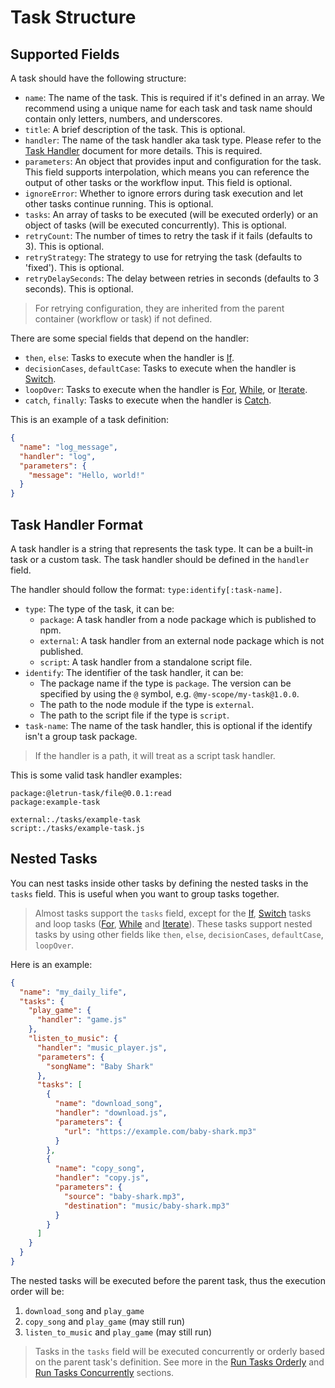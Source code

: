 # Task Structure

## Supported Fields

A task should have the following structure:

- `name`: The name of the task. This is required if it's defined in an array. We recommend using a unique name for each task and task name should contain only letters, numbers, and underscores.
- `title`: A brief description of the task. This is optional.
- `handler`: The name of the task handler aka task type. Please refer to the [Task Handler](task-handler.md) document for more details. This is required.
- `parameters`: An object that provides input and configuration for the task. This field supports interpolation, which means you can reference the output of other tasks or the workflow input. This field is optional.
- `ignoreError`: Whether to ignore errors during task execution and let other tasks continue running. This is optional.
- `tasks`: An array of tasks to be executed (will be executed orderly) or an object of tasks (will be executed concurrently). This is optional.
- `retryCount`: The number of times to retry the task if it fails (defaults to 3). This is optional.
- `retryStrategy`: The strategy to use for retrying the task (defaults to 'fixed'). This is optional.
- `retryDelaySeconds`: The delay between retries in seconds (defaults to 3 seconds). This is optional.

> For retrying configuration, they are inherited from the parent container (workflow or task) if not defined.

There are some special fields that depend on the handler:

- `then`, `else`: Tasks to execute when the handler is [If](system-task/if.md).
- `decisionCases`, `defaultCase`: Tasks to execute when the handler is [Switch](system-task/switch.md).
- `loopOver`: Tasks to execute when the handler is [For](system-task/for.md), [While](system-task/while.md), or [Iterate](system-task/iterate.md).
- `catch`, `finally`: Tasks to execute when the handler is [Catch](system-task/catch.md).

This is an example of a task definition:

```json
{
  "name": "log_message",
  "handler": "log",
  "parameters": {
    "message": "Hello, world!"
  }
}
```

## Task Handler Format

A task handler is a string that represents the task type.
It can be a built-in task or a custom task.
The task handler should be defined in the `handler` field.

The handler should follow the format: `type:identify[:task-name]`.

- `type`: The type of the task, it can be:
  - `package`: A task handler from a node package which is published to npm.
  - `external`: A task handler from an external node package which is not published.
  - `script`: A task handler from a standalone script file.
- `identify`: The identifier of the task handler, it can be:
  - The package name if the type is `package`. The version can be specified by using the `@` symbol, e.g. `@my-scope/my-task@1.0.0`.
  - The path to the node module if the type is `external`.
  - The path to the script file if the type is `script`.
- `task-name`: The name of the task handler, this is optional if the identify isn't a group task package.

> If the handler is a path, it will treat as a script task handler.

This is some valid task handler examples:

```text
package:@letrun-task/file@0.0.1:read
package:example-task

external:./tasks/example-task
script:./tasks/example-task.js
```

## Nested Tasks

You can nest tasks inside other tasks by defining the nested tasks in the `tasks` field. This is useful when you want to group tasks together.

> Almost tasks support the `tasks` field, except for the [If](system-task/if.md), [Switch](system-task/switch.md) tasks and loop tasks ([For](system-task/for.md), [While](system-task/while.md) and [Iterate](system-task/iterate.md)).
> These tasks support nested tasks by using other fields like `then`, `else`, `decisionCases`, `defaultCase`, `loopOver`.

Here is an example:

```json
{
  "name": "my_daily_life",
  "tasks": {
    "play_game": {
      "handler": "game.js"
    },
    "listen_to_music": {
      "handler": "music_player.js",
      "parameters": {
        "songName": "Baby Shark"
      },
      "tasks": [
        {
          "name": "download_song",
          "handler": "download.js",
          "parameters": {
            "url": "https://example.com/baby-shark.mp3"
          }
        },
        {
          "name": "copy_song",
          "handler": "copy.js",
          "parameters": {
            "source": "baby-shark.mp3",
            "destination": "music/baby-shark.mp3"
          }
        }
      ]
    }
  }
}
```

The nested tasks will be executed before the parent task, thus the execution order will be:

1. `download_song` and `play_game`
2. `copy_song` and `play_game` (may still run)
3. `listen_to_music` and `play_game` (may still run)

> Tasks in the `tasks` field will be executed concurrently or orderly based on the parent task's definition.
> See more in the [Run Tasks Orderly](../workflow/workflow-structure.md#run-tasks-orderly) and [Run Tasks Concurrently](../workflow/workflow-structure.md#run-tasks-concurrently) sections.
